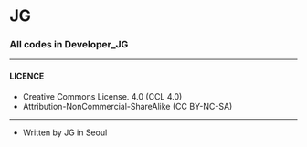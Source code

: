 # JG
### All codes in Developer_JG

---
#### LICENCE
 * Creative Commons License. 4.0 (CCL 4.0)
 * Attribution-NonCommercial-ShareAlike (CC BY-NC-SA)

---
 * Written by JG in Seoul

